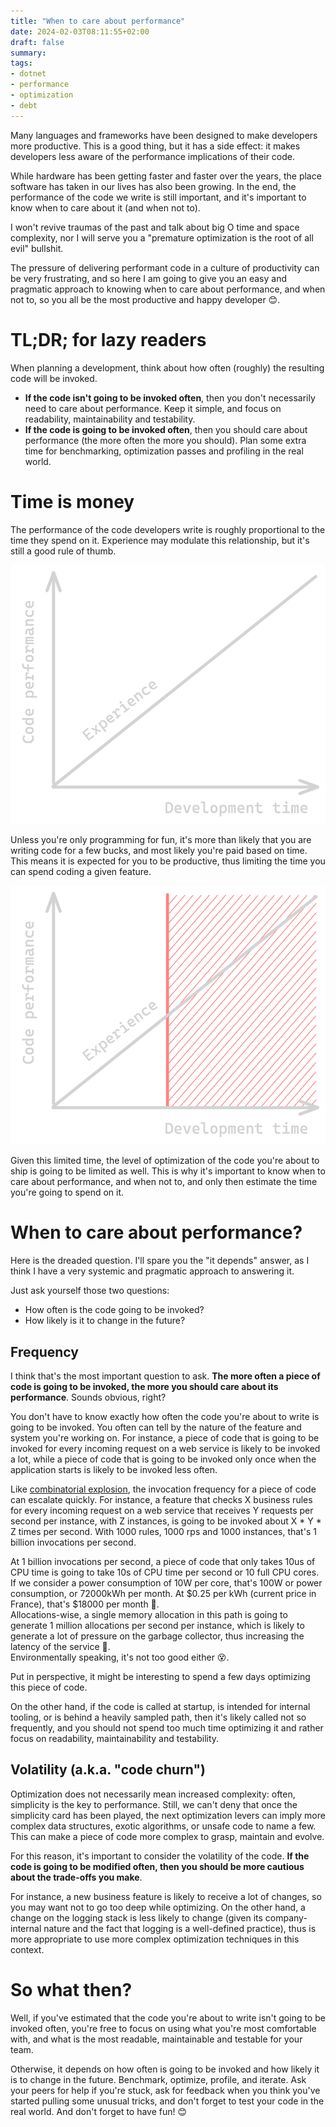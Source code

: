 ```yaml
---
title: "When to care about performance"
date: 2024-02-03T08:11:55+02:00
draft: false
summary: 
tags: 
- dotnet
- performance
- optimization
- debt
---
```


Many languages and frameworks have been designed to make developers more productive. This is a good thing, but it has a side effect: it makes developers less aware of the performance implications of their code.  

While hardware has been getting faster and faster over the years, the place software has taken in our lives has also been growing. In the end, the performance of the code we write is still important, and it's important to know when to care about it (and when not to).  

I won't revive traumas of the past and talk about big O time and space complexity, nor I will serve you a "premature optimization is the root of all evil" bullshit.  

The pressure of delivering performant code in a culture of productivity can be very frustrating, and so here I am going to give you an easy and pragmatic approach to knowing when to care about performance, and when not to, so you all be the most productive and happy developer 😊.

# TL;DR; for lazy readers

When planning a development, think about how often (roughly) the resulting code will be invoked.
- **If the code isn't going to be invoked often**, then you don't necessarily need to care about performance. Keep it simple, and focus on readability, maintainability and testability. 
- **If the code is going to be invoked often**, then you should care about performance (the more often the more you should). Plan some extra time for benchmarking, optimization passes and profiling in the real world.

# Time is money

The performance of the code developers write is roughly proportional to the time they spend on it. Experience may modulate this relationship, but it's still a good rule of thumb.

![](perf-vs-dev-time.png)

Unless you're only programming for fun, it's more than likely that you are writing code for a few bucks, and most likely you're paid based on time. This means it is expected for you to be productive, thus limiting the time you can spend coding a given feature.

![](perf-vs-dev-time-bounded.png)

Given this limited time, the level of optimization of the code you're about to ship is going to be limited as well. This is why it's important to know when to care about performance, and when not to, and only then estimate the time you're going to spend on it.

# When to care about performance?

Here is the dreaded question. I'll spare you the "it depends" answer, as I think I have a very systemic and pragmatic approach to answering it.  

Just ask yourself those two questions:
- How often is the code going to be invoked?
- How likely is it to change in the future?

## Frequency

I think that's the most important question to ask. **The more often a piece of code is going to be invoked, the more you should care about its performance**. Sounds obvious, right?

You don't have to know exactly how often the code you're about to write is going to be invoked. You often can tell by the nature of the feature and system you're working on. For instance, a piece of code that is going to be invoked for every incoming request on a web service is likely to be invoked a lot, while a piece of code that is going to be invoked only once when the application starts is likely to be invoked less often.

Like [combinatorial explosion](https://en.wikipedia.org/wiki/Combinatorial_explosion), the invocation frequency for a piece of code can escalate quickly. For instance, a feature that checks X business rules for every incoming request on a web service that receives Y requests per second per instance, with Z instances, is going to be invoked about X * Y * Z times per second. With 1000 rules, 1000 rps and 1000 instances, that's 1 billion invocations per second.

At 1 billion invocations per second, a piece of code that only takes 10us of CPU time is going to take 10s of CPU time per second or 10 full CPU cores. If we consider a power consumption of 10W per core, that's 100W or power consumption, or 72000kWh per month. At $0.25 per kWh (current price in France), that's $18000 per month 💸.  
Allocations-wise, a single memory allocation in this path is going to generate 1 million allocations per second per instance, which is likely to generate a lot of pressure on the garbage collector, thus increasing the latency of the service 🐌.  
Environmentally speaking, it's not too good either 😵.

Put in perspective, it might be interesting to spend a few days optimizing this piece of code.

On the other hand, if the code is called at startup, is intended for internal tooling, or is behind a heavily sampled path, then it's likely called not so frequently, and you should not spend too much time optimizing it and rather focus on readability, maintainability and testability.

## Volatility (a.k.a. "code churn")

Optimization does not necessarily mean increased complexity: often, simplicity is the key to performance. Still, we can't deny that once the simplicity card has been played, the next optimization levers can imply more complex data structures, exotic algorithms, or unsafe code to name a few. This can make a piece of code more complex to grasp, maintain and evolve.  

For this reason, it's important to consider the volatility of the code. **If the code is going to be modified often, then you should be more cautious about the trade-offs you make**.  

For instance, a new business feature is likely to receive a lot of changes, so you may want not to go too deep while optimizing. On the other hand, a change on the logging stack is less likely to change (given its company-internal nature and the fact that logging is a well-defined practice), thus is more appropriate to use more complex optimization techniques in this context. 

# So what then?

Well, if you've estimated that the code you're about to write isn't going to be invoked often, you're free to focus on using what you're most comfortable with, and what is the most readable, maintainable and testable for your team.

Otherwise, it depends on how often is going to be invoked and how likely it is to change in the future. Benchmark, optimize, profile, and iterate. Ask your peers for help if you're stuck, ask for feedback when you think you've started pulling some unusual tricks, and don't forget to test your code in the real world. And don't forget to have fun! 😊